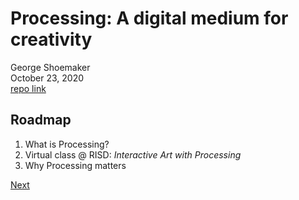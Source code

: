 # Processing: A digital medium for creativity

George Shoemaker\
October 23, 2020\
[repo link](https://github.com/JorgeZapatero/processing-pres)

## Roadmap
1. What is Processing?
2. Virtual class @ RISD: *Interactive Art with Processing*
3. Why Processing matters

[Next](https://jorgezapatero.github.io/processing-pres/slide-1)
